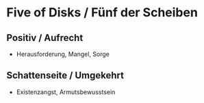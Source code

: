 # Five of Disks / Fünf der Scheiben

## Positiv / Aufrecht

- Herausforderung, Mangel, Sorge

## Schattenseite / Umgekehrt

- Existenzangst, Armutsbewusstsein
